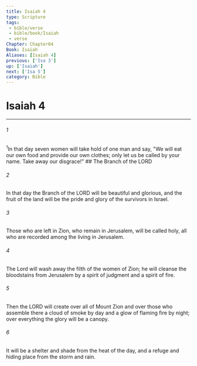 ```yaml
---
title: Isaiah 4
type: Scripture
tags:
 - bible/verse
 - bible/book/Isaiah
 - verse
Chapter: Chapter04
Book: Isaiah
Aliases: [Isaiah 4]
previous: ['Isa 3']
up: ['Isaiah']
next: ['Isa 5']
category: Bible
---
```

# Isaiah 4

***


###### 1 
<sup class="versenum mid-line">1</sup>In that day seven women will take hold of one man and say, "We will eat our own food and provide our own clothes; only let us be called by your name. Take away our disgrace!" ## The Branch of the LORD 

###### 2 
In that day the Branch of the LORD will be beautiful and glorious, and the fruit of the land will be the pride and glory of the survivors in Israel. 

###### 3 
Those who are left in Zion, who remain in Jerusalem, will be called holy, all who are recorded among the living in Jerusalem. 

###### 4 
The Lord will wash away the filth of the women of Zion; he will cleanse the bloodstains from Jerusalem by a spirit of judgment and a spirit of fire. 

###### 5 
Then the LORD will create over all of Mount Zion and over those who assemble there a cloud of smoke by day and a glow of flaming fire by night; over everything the glory will be a canopy. 

###### 6 
It will be a shelter and shade from the heat of the day, and a refuge and hiding place from the storm and rain. 
